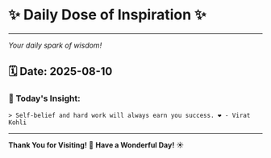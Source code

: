 # ✨ Daily Dose of Inspiration ✨

--- 

_Your daily spark of wisdom!_

## 🗓️ Date: **2025-08-10**

### 💬 Today's Insight:
```
> Self-belief and hard work will always earn you success. ❤️ - Virat Kohli
```

--- 

**Thank You for Visiting!** 🙏
**Have a Wonderful Day!** ☀️
